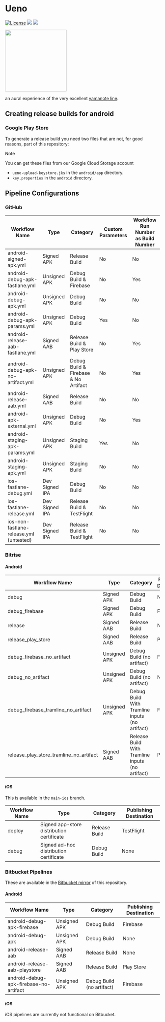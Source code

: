 # Ueno

[![License](https://img.shields.io/badge/license-MIT-green.svg?style=flat)](https://github.com/tramlinehq/ueno/blob/master/LICENSE)
[![](https://img.shields.io/endpoint?color=green&logo=google-play&logoColor=green&url=https%3A%2F%2Fplay.cuzi.workers.dev%2Fplay%3Fi%3Dtramline.ueno.app%26l%3Dandroid%26m%3D%24version)](https://play.google.com/store/apps/details?id=tramline.ueno.app)
[![](https://img.shields.io/itunes/v/1658845856)](https://apps.apple.com/us/app/ueno/id1658845856)

<img src="https://user-images.githubusercontent.com/50663/220053519-3dab4fe3-f287-43c3-8428-39634f1bdba3.png" height="200" target="_blank">

an aural experience of the very excellent [yamanote line](https://en.wikipedia.org/wiki/Yamanote_Line).

## Creating release builds for android

### Google Play Store

To generate a release build you need two files that are not, for good reasons, part of this repository:

> [!NOTE]
> You can get these files from our Google Cloud Storage account

- `ueno-upload-keystore.jks` in the `android/app` directory.
- `key.properties` in the `android` directory.

## Pipeline Configurations

### GitHub

| Workflow Name | Type | Category | Custom Parameters | Workflow Run Number as Build Number |
|--------------|------|----------|-------------------|-----------------------------------|
| android-signed-apk.yml | Signed APK | Release Build | No | No |
| android-debug-apk-fastlane.yml | Unsigned APK | Debug Build & Firebase | No | Yes |
| android-debug-apk.yml | Unsigned APK | Debug Build | No | No |
| android-debug-apk-params.yml | Unsigned APK | Debug Build | Yes | No |
| android-release-aab-fastlane.yml | Signed AAB | Release Build & Play Store | No | Yes |
| android-debug-apk-no-artifact.yml | Unsigned APK | Debug Build & Firebase & No Artifact | No | Yes |
| android-release-aab.yml | Signed AAB | Release Build | No | No |
| android-apk-external.yml | Unsigned APK | Debug Build | No | Yes |
| android-staging-apk-params.yml | Unsigned APK | Staging Build | Yes | No |
| android-staging-apk.yml | Unsigned APK | Staging Build | No | No |
| ios-fastlane-debug.yml | Dev Signed IPA | Debug Build | No | No |
| ios-fastlane-release.yml | Dev Signed IPA | Release Build & TestFlight | No | No |
| ios-non-fastlane-release.yml (untested) | Dev Signed IPA | Release Build & TestFlight | No | No |

### Bitrise

#### Android

| Workflow Name | Type | Category | Publishing Destination |
|--------------|------|----------|----------------------|
| debug | Signed APK | Debug Build | None |
| debug_firebase | Signed APK | Debug Build | Firebase |
| release | Signed AAB | Release Build | None |
| release_play_store | Signed AAB | Release Build | Play Store |
| debug_firebase_no_artifact | Unsigned APK | Debug Build (no artifact) | Firebase |
| debug_no_artifact | Unsigned APK | Debug Build (no artifact) | None |
| debug_firebase_tramline_no_artifact | Unsigned APK | Debug Build With Tramline inputs (no artifact) | Firebase |
| release_play_store_tramline_no_artifact | Signed AAB | Release Build With Tramline inputs (no artifact) | Play Store |

#### iOS

This is available in the `main-ios` branch.

| Workflow Name | Type | Category | Publishing Destination |
|--------------|------|----------|----------------------|
| deploy | Signed app-store distribution certificate | Release Build | TestFlight |
| debug | Signed ad-hoc distribution certificate | Debug Build | None |

### Bitbucket Pipelines

These are available in the [Bitbucket mirror](https://bitbucket.org/tramline/ueno) of this repository.

#### Android

| Workflow Name | Type | Category | Publishing Destination |
|--------------|------|----------|----------------------|
| android-debug-apk-firebase | Unsigned APK | Debug Build | Firebase |
| android-debug-apk | Unsigned APK | Debug Build | None |
| android-release-aab | Signed AAB | Release Build | None |
| android-release-aab-playstore | Signed AAB | Release Build | Play Store |
| android-debug-apk-firebase-no-artifact | Unsigned APK | Debug Build (no artifact) | Firebase |

#### iOS

iOS pipelines are currently not functional on Bitbucket.
